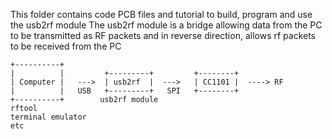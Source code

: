 This folder contains code PCB files and tutorial to build, program and use the usb2rf module
The usb2rf module is a bridge allowing data from the PC to be transmitted as RF packets and in reverse
direction, allows rf packets to be received from the PC

```
+----------+
|          |         +---------+         +--------+
| Computer |   --->  | usb2rf  |  --->   | CC1101 |  ----> RF
|          |   USB   +---------+   SPI   +--------+
+----------+        usb2rf module
rftool
terminal emulator
etc
```
